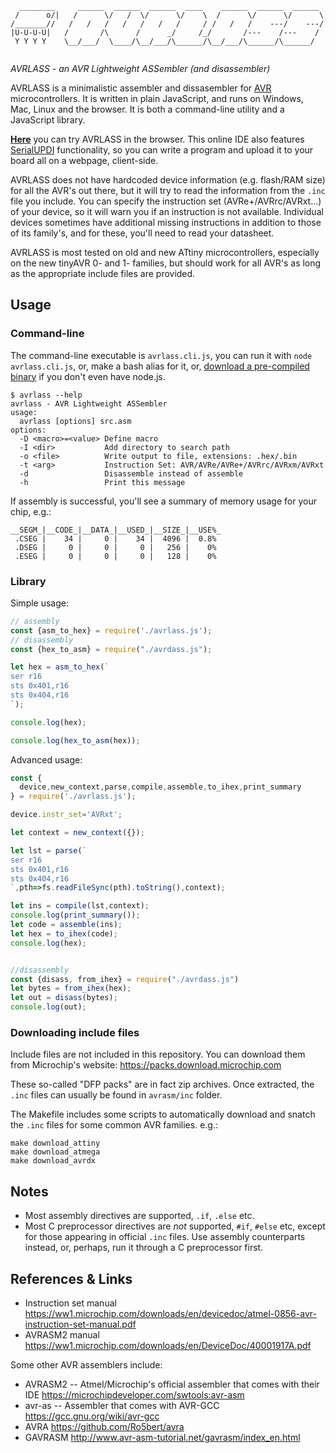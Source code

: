 ```
  ________     ______  ______  ______  ____    ______  ______  ______ 
 /      o/|   /      \/   /  \/      \/    \  /      \/      \/      \
/_______//   /   /   /   /   /   /   /     / /   /   /    ---/    ---/
|U-U-U-U|   /       /\      /      _/     /_/       /---    /---    / 
 Y Y Y Y    \__/___/  \____/\__/___/\______/\__/___/\______/\______/  
         
```

*AVRLASS - an AVR Lightweight ASSembler (and disassembler)*

AVRLASS is a minimalistic assembler and dissasembler for [AVR](https://en.wikipedia.org/wiki/AVR_microcontrollers) microcontrollers. It is written in plain JavaScript, and runs on Windows, Mac, Linux and the browser. It is both a command-line utility and a JavaScript library.

[**Here**](https://avr-asm-ide.glitch.me/) you can try AVRLASS in the browser. This online IDE also features [SerialUPDI](https://serupdi.glitch.me/) functionality, so you can write a program and upload it to your board all on a webpage, client-side.

AVRLASS does not have hardcoded device information (e.g. flash/RAM size) for all the AVR's out there, but it will try to read the information from the `.inc` file you include. You can specify the instruction set (AVRe+/AVRrc/AVRxt...) of your device, so it will warn you if an instruction is not available. Individual devices sometimes have additional missing instructions in addition to those of its family's, and for these, you'll need to read your datasheet.

AVRLASS is most tested on old and new ATtiny microcontrollers, especially on the new tinyAVR 0- and 1- families, but should work for all AVR's as long as the appropriate include files are provided.

## Usage

### Command-line

The command-line executable is `avrlass.cli.js`, you can run it with `node avrlass.cli.js`, or, make a bash alias for it, or, [download a pre-compiled binary](https://github.com/LingDong-/avrlass/releases) if you don't even have node.js.


```
$ avrlass --help
avrlass - AVR Lightweight ASSembler
usage:
  avrlass [options] src.asm 
options:
  -D <macro>=<value> Define macro
  -I <dir>           Add directory to search path
  -o <file>          Write output to file, extensions: .hex/.bin
  -t <arg>           Instruction Set: AVR/AVRe/AVRe+/AVRrc/AVRxm/AVRxt
  -d                 Disassemble instead of assemble
  -h                 Print this message
```

If assembly is successful, you'll see a summary of memory usage for your chip, e.g.:

```
__SEGM_|__CODE_|__DATA_|__USED_|__SIZE_|__USE%_
 .CSEG |    34 |     0 |    34 |  4096 |  0.8% 
 .DSEG |     0 |     0 |     0 |   256 |    0% 
 .ESEG |     0 |     0 |     0 |   128 |    0% 
```


### Library

Simple usage:

```js
// assembly
const {asm_to_hex} = require('./avrlass.js');
// disassembly
const {hex_to_asm} = require("./avrdass.js");

let hex = asm_to_hex(`
ser r16
sts 0x401,r16
sts 0x404,r16
`);

console.log(hex);

console.log(hex_to_asm(hex));
```

Advanced usage:

```js
const {
  device,new_context,parse,compile,assemble,to_ihex,print_summary
} = require('./avrlass.js');

device.instr_set='AVRxt';

let context = new_context({});

let lst = parse(`
ser r16
sts 0x401,r16
sts 0x404,r16
`,pth=>fs.readFileSync(pth).toString(),context);

let ins = compile(lst,context);
console.log(print_summary());
let code = assemble(ins);
let hex = to_ihex(code);
console.log(hex);


//disassembly
const {disass, from_ihex} = require("./avrdass.js")
let bytes = from_ihex(hex);
let out = disass(bytes);
console.log(out);
```

### Downloading include files

Include files are not included in this repository. You can download them from Microchip's website: https://packs.download.microchip.com

These so-called "DFP packs" are in fact zip archives. Once extracted, the `.inc` files can usually be found in `avrasm/inc` folder.

The Makefile includes some scripts to automatically download and snatch the `.inc` files for some common AVR families. e.g.:

```
make download_attiny
make download_atmega
make download_avrdx
```

## Notes

- Most assembly directives are supported, `.if`, `.else` etc.
- Most C preprocessor directives are *not* supported, `#if`, `#else` etc, except for those appearing in official `.inc` files. Use assembly counterparts instead, or, perhaps, run it through a C preprocessor first.

## References & Links

- Instruction set manual https://ww1.microchip.com/downloads/en/devicedoc/atmel-0856-avr-instruction-set-manual.pdf
- AVRASM2 manual https://ww1.microchip.com/downloads/en/DeviceDoc/40001917A.pdf
  
Some other AVR assemblers include:

- AVRASM2 -- Atmel/Microchip's official assembler that comes with their IDE https://microchipdeveloper.com/swtools:avr-asm
- avr-as -- Assembler that comes with AVR-GCC https://gcc.gnu.org/wiki/avr-gcc
- AVRA https://github.com/Ro5bert/avra
- GAVRASM http://www.avr-asm-tutorial.net/gavrasm/index_en.html
  
